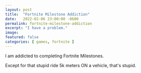 ```yaml
---
layout: post
title:  "Fortnite Milestone Addiction"
date:   2022-02-06 23:00:00 -0600
permalink: fortnite-milestone-addiction
excerpt: "I have a problem."
image: 
featured: false
categories: [ games, fortnite ]
---
```


I am addicted to completing Fortnite Milestones.

Except for that stupid ride 5k meters ON a vehicle, that's stupid.